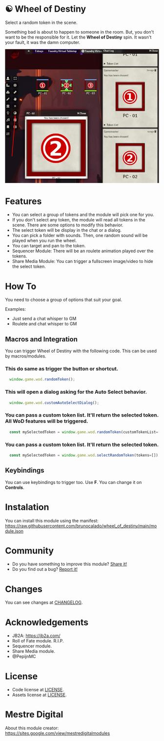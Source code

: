 # ☯ Wheel of Destiny 
Select a random token in the scene.

Something bad is about to happen to someone in the room. But, you don't want to be the responsible for it. Let the **Wheel of Destiny** spin. It wasn't your fault, it was the damn computer.

<p align="center">
  <img width="600" src="docs/docs_demo.webp">
</p>

# Features
- You can select a group of tokens and the module will pick one for you.
- If you don't select any token, the module will read all tokens in the scene. There are some options to modify this behavior.
- The select token will be display in the chat or a dialog.
- You can pick a folder with sounds. Then, one random sound will be played when you run the wheel.
- You can target and pan to the token.
- Sequencer Module: There will be an roulete animation played over the tokens.
- Share Media Module: You can trigger a fullscreen image/video to hide the select token.

# How To
You need to choose a group of options that suit your goal. 

Examples:
- Just send a chat whisper to GM
- Roulete and chat whisper to GM

## Macros and Integration
You can trigger Wheel of Destiny with the following code. This can be used by macros/modules.

### This do same as trigger the button or shortcut.
```js
  window.game.wod.randomToken();
```
### This will open a dialog asking for the Auto Select behavior.
```js
  window.game.wod.customAutoSelectDialog();
```

### You can pass a custom token list. It'll return the selected token. All WoD features will be triggered.
```js  
  const mySelectedToken = window.game.wod.randomToken(customTokenList=[]);
```

### You can pass a custom token list. It'll return the selected token.
```js  
  const mySelectedToken = window.game.wod.selectRandomToken(tokens=[]);
```
  
## Keybindings
You can use keybindings to trigger too. Use **F**. You can change it on **Controls**.

# Instalation
You can install this module using the manifest: https://raw.githubusercontent.com/brunocalado/wheel_of_destiny/main/module.json

# Community
- Do you have something to improve this module? [Share it!](https://github.com/brunocalado/wheel_of_destiny/issues)
- Do you find out a bug? [Report it!](https://github.com/brunocalado/wheel_of_destiny/issues)

# Changes
You can see changes at [CHANGELOG](CHANGELOG.md).

# Acknowledgements
- JB2A: https://jb2a.com/
- Roll of Fate module. R.I.P.
- Sequencer module.
- Share Media module.
- @PepijnMC 

# License
- Code license at [LICENSE](LICENSE.md).
- Assets license at [LICENSE](LICENSE_ASSETS.md).

# Mestre Digital
About this module creator: https://sites.google.com/view/mestredigitalmodules